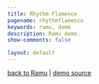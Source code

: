 ```yaml
---
title: Rhythm Flamenco
pagename: rhythmflamenco
keywords: ramu, demo
description: Ramu demo.
show-comments: false

layout: default
---
```

[back to Ramu](../) | [demo source](https://github.com/HermesPasser/Ramu/tree/master/demos/rhythmflamenco)   

<script type="text/javascript" src="../ramu-0.7b.js"></script>
<script type="text/javascript" src="game.js"></script>
<script>
	// from https://developer.mozilla.org/en-US/docs/Web/API/Event/preventDefault
	window.addEventListener("keydown", function(e) {
		// space and arrow keys
		if([32, 37, 38, 39, 40].indexOf(e.keyCode) > -1){
			e.preventDefault();
		}
	}, false);
	addCanvasOnMain();
</script>
